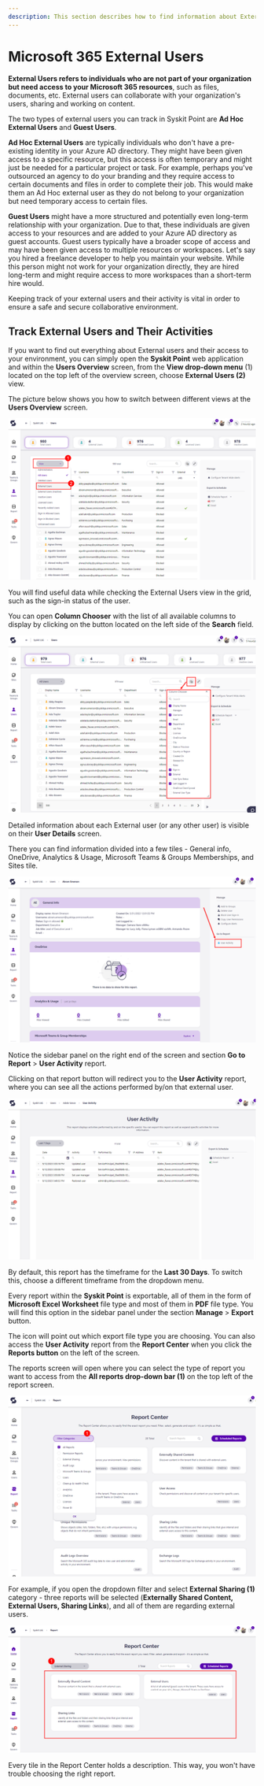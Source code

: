 ```yaml
---
description: This section describes how to find information about External users in your environment using Syskit Point.
---
```


# Microsoft 365 External Users

**External Users refers to individuals who are not part of your organization but need access to your Microsoft 365 resources**, such as files, documents, etc. External users can collaborate with your organization's users, sharing and working on content. 

The two types of external users you can track in Syskit Point are **Ad Hoc External Users** and **Guest Users**.

**Ad Hoc External Users** are typically individuals who don't have a pre-existing identity in your Azure AD directory. They might have been given access to a specific resource, but this access is often temporary and might just be needed for a particular project or task. For example, perhaps you've outsourced an agency to do your branding and they require access to certain documents and files in order to complete their job. This would make them an Ad Hoc external user as they do not belong to your organization but need temporary access to certain files.

**Guest Users** might have a more structured and potentially even long-term relationship with your organization. Due to that, these individuals are given access to your resources and are added to your Azure AD directory as guest accounts. Guest users typically have a broader scope of access and may have been given access to multiple resources or workspaces. Let's say you hired a freelance developer to help you maintain your website. While this person might not work for your organization directly, they are hired long-term and might require access to more workspaces than a short-term hire would. 

Keeping track of your external users and their activity is vital in order to ensure a safe and secure collaborative environment. 


## Track External Users and Their Activities

If you want to find out everything about External users and their access to your environment, you can simply open the **Syskit Point** web application and within the **Users Overview** screen, from the **View drop-down menu** (1) located on the top left of the overview screen, choose **External Users (2)** view.

The picture below shows you how to switch between different views at the **Users Overview** screen.

![Users Overview screen - opening views \(1\) and selection of External Users view \(2\)](../.gitbook/assets/track-office-365-external-users-and-their-activities-users-overview-screen-opening-views-and-selection.png)

You will find useful data while checking the External Users view in the grid, such as the sign-in status of the user.

You can open **Column Chooser** with the list of all available columns to display by clicking on the button located on the left side of the **Search** field.

![Users Overview screen - Column Chooser](../.gitbook/assets/track-office-365-external-users-and-their-activities-users-overview-screen-column-chooser.png)

Detailed information about each External user \(or any other user\) is visible on their **User Details** screen. 

There you can find information divided into a few tiles - General info, OneDrive, Analytics & Usage, Microsoft Teams & Groups Memberships, and Sites tile.

![User Details screen - generate User Activity report](../.gitbook/assets/track-office-365-external-users-and-their-activities-user-details-screen-generate-user-activity-repo.png)

Notice the sidebar panel on the right end of the screen and section **Go to Report** &gt; **User Activity** report.

Clicking on that report button will redirect you to the **User Activity** report, where you can see all the actions performed by/on that external user.

![User Activity report](../.gitbook/assets/track-office-365-external-users-and-their-activities-user-activity-report.png)

By default, this report has the timeframe for the **Last 30 Days**. To switch this, choose a different timeframe from the dropdown menu.

Every report within the **Syskit Point** is exportable, all of them in the form of **Microsoft Excel Worksheet** file type and most of them in **PDF** file type. You will find this option in the sidebar panel under the section **Manage** &gt; **Export** button.

The icon will point out which export file type you are choosing. You can also access the **User Activity** report from the **Report Center** when you click the **Reports button** on the left of the screen. 

The reports screen will open where you can select the type of report you want to access from the **All reports drop-down bar (1)** on the top left of the report screen. 

![Report Center](../.gitbook/assets/track-office-365-external-users-and-their-activities-report-center.png)

For example, if you open the dropdown filter and select **External Sharing (1)** category - three reports will be selected \(**Externally Shared Content, External Users, Sharing Links**\), and all of them are regarding external users.

![Report Center - External Sharing category selected](../.gitbook/assets/track-office-365-external-users-and-their-activities-report-center-external-sharing-category-selecte.png)

Every tile in the Report Center holds a description. This way, you won't have trouble choosing the right report.

